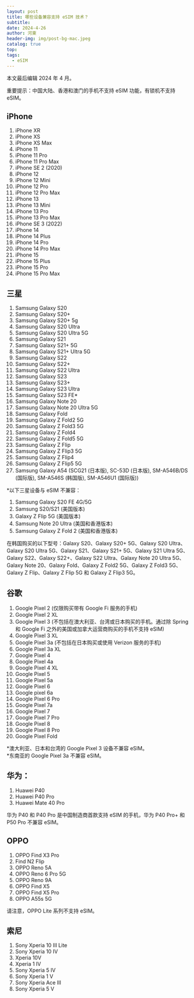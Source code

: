 ```yaml
---
layout: post
title: 哪些设备兼容支持 eSIM 技术？
subtitle: 
date: 2024-4-26
author: 河東
header-img: img/post-bg-mac.jpeg
catalog: true
top: 
tags:
  - eSIM
---
```


本文最后编辑 2024 年 4 月。

重要提示：中国大陆、香港和澳门的手机不支持 eSIM 功能，有锁机不支持 eSIM。


## iPhone
1. iPhone XR 
2. iPhone XS 
3. iPhone XS Max 
4. iPhone 11 
5. iPhone 11 Pro 
6. iPhone 11 Pro Max 
7. iPhone SE 2 (2020) 
8. iPhone 12 
9. iPhone 12 Mini 
10. iPhone 12 Pro 
11. iPhone 12 Pro Max 
12. iPhone 13 
13. iPhone 13 Mini 
14. iPhone 13 Pro 
15. iPhone 13 Pro Max 
16. iPhone SE 3 (2022) 
17. iPhone 14 
18. iPhone 14 Plus 
19. iPhone 14 Pro 
20. iPhone 14 Pro Max 
21. iPhone 15 
22. iPhone 15 Plus 
23. iPhone 15 Pro 
24. iPhone 15 Pro Max 

## 三星
1. Samsung Galaxy S20 
2. Samsung Galaxy S20+ 
3. Samsung Galaxy S20+ 5g 
4. Samsung Galaxy S20 Ultra 
5. Samsung Galaxy S20 Ultra 5G 
6. Samsung Galaxy S21 
7. Samsung Galaxy S21+ 5G 
8. Samsung Galaxy S21+ Ultra 5G 
9. Samsung Galaxy S22 
10. Samsung Galaxy S22+ 
11. Samsung Galaxy S22 Ultra 
12. Samsung Galaxy S23 
13. Samsung Galaxy S23+ 
14. Samsung Galaxy S23 Ultra 
15. Samsung Galaxy S23 FE*
16. Samsung Galaxy Note 20 
17. Samsung Galaxy Note 20 Ultra 5G  
18. Samsung Galaxy Fold 
19. Samsung Galaxy Z Fold2 5G 
20. Samsung Galaxy Z Fold3 5G 
21. Samsung Galaxy Z Fold4 
22. Samsung Galaxy Z Fold5 5G 
23. Samsung Galaxy Z Flip 
24. Samsung Galaxy Z Flip3 5G 
25. Samsung Galaxy Z Flip4 
26. Samsung Galaxy Z Flip5 5G 
27. Samsung Galaxy A54 (SCG21 (日本版), SC-53D (日本版), SM-A546B/DS (国际版), SM-A546S (韩国版), SM-A546U1 (国际版)) 

*以下三星设备与 eSIM 不兼容：
1. Samsung Galaxy S20 FE 4G/5G 
2. Samsung S20/S21 (美国版本) 
3. Galaxy Z Flip 5G (美国版本) 
4. Samsung Note 20 Ultra (美国和香港版本) 
5. Samsung Galaxy Z Fold 2 (美国和香港版本) 

在韩国购买的以下型号：Galaxy S20、Galaxy S20+ 5G、Galaxy S20 Ultra、Galaxy S20 Ultra 5G、Galaxy S21、Galaxy S21+ 5G、Galaxy S21 Ultra 5G、Galaxy S22、Galaxy S22+、Galaxy S22 Ultra、Galaxy Note 20 Ultra 5G、Galaxy Note 20、Galaxy Fold、Galaxy Z Fold2 5G、Galaxy Z Fold3 5G、Galaxy Z Flip、Galaxy Z Flip 5G 和 Galaxy Z Flip3 5G。

## 谷歌
1. Google Pixel 2 (仅限购买带有 Google Fi 服务的手机) 
2. Google Pixel 2 XL 
3. Google Pixel 3 (不包括在澳大利亚、台湾或日本购买的手机。通过除 Spring 和 Google Fi 之外的美国或加拿大运营商购买的手机不支持 eSIM) 
4. Google Pixel 3 XL 
5. Google Pixel 3a (不包括在日本购买或使用 Verizon 服务的手机) 
6. Google Pixel 3a XL 
7. Google Pixel 4 
8. Google Pixel 4a 
9. Google Pixel 4 XL 
10. Google Pixel 5 
11. Google Pixel 5a 
12. Google Pixel 6 
13. Google pixel 6a 
14. Google Pixel 6 Pro 
15. Google Pixel 7a 
16. Google Pixel 7 
17. Google Pixel 7 Pro 
18. Google Pixel 8 
19. Google Pixel 8 Pro 
20. Google Pixel Fold 

*澳大利亚、日本和台湾的 Google Pixel 3 设备不兼容 eSIM。\
*东南亚的 Google Pixel 3a 不兼容 eSIM。

## 华为：
1. Huawei P40 
2. Huawei P40 Pro 
3. Huawei Mate 40 Pro 

华为 P40 和 P40 Pro 是中国制造商首款支持 eSIM 的手机，华为 P40 Pro+ 和 P50 Pro 不兼容 eSIM。 

## OPPO
1. OPPO Find X3 Pro 
2. Find N2 Flip 
3. OPPO Reno 5A 
4. OPPO Reno 6 Pro 5G 
5. OPPO Reno 9A 
6. OPPO Find X5 
7. OPPO Find X5 Pro 
8. OPPO A55s 5G 

请注意，OPPO Lite 系列不支持 eSIM。 

## 索尼
1. Sony Xperia 10 III Lite 
2. Sony Xperia 10 IV 
3. Xperia 10V 
4. Xperia 1 IV 
5. Sony Xperia 5 IV 
6. Sony Xperia 1 V 
7. Sony Xperia Ace III 
8. Sony Xperia 5 V 


